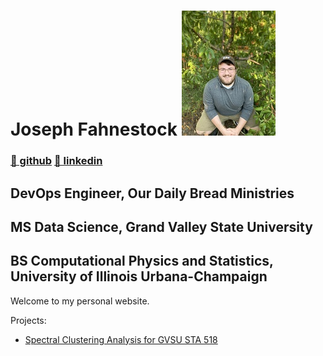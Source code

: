 # Joseph Fahnestock ![me](me_small.jpg)
### [🤖 github](https://www.github.com/jfahne) [📑 linkedin](https://www.linkedin.com/in/joseph-fahnestock-712999141)
## DevOps Engineer, Our Daily Bread Ministries
## MS Data Science, Grand Valley State University 
## BS Computational Physics and Statistics, University of Illinois Urbana-Champaign

Welcome to my personal website.

Projects:

* [Spectral Clustering Analysis for GVSU STA 518](sta518final)
